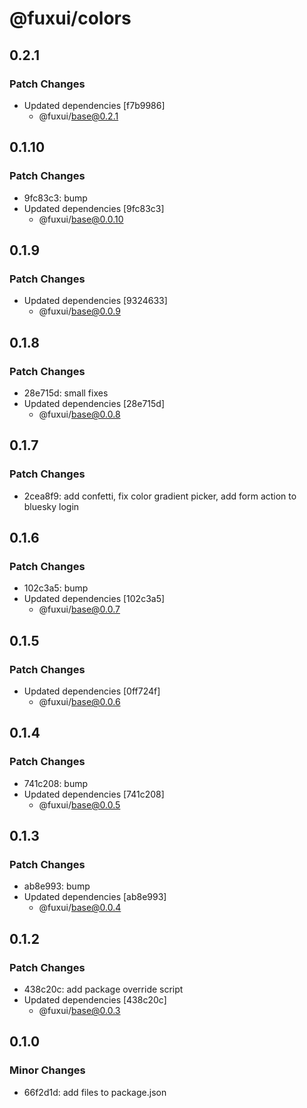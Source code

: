 # @fuxui/colors

## 0.2.1

### Patch Changes

- Updated dependencies [f7b9986]
  - @fuxui/base@0.2.1

## 0.1.10

### Patch Changes

- 9fc83c3: bump
- Updated dependencies [9fc83c3]
  - @fuxui/base@0.0.10

## 0.1.9

### Patch Changes

- Updated dependencies [9324633]
  - @fuxui/base@0.0.9

## 0.1.8

### Patch Changes

- 28e715d: small fixes
- Updated dependencies [28e715d]
  - @fuxui/base@0.0.8

## 0.1.7

### Patch Changes

- 2cea8f9: add confetti, fix color gradient picker, add form action to bluesky login

## 0.1.6

### Patch Changes

- 102c3a5: bump
- Updated dependencies [102c3a5]
  - @fuxui/base@0.0.7

## 0.1.5

### Patch Changes

- Updated dependencies [0ff724f]
  - @fuxui/base@0.0.6

## 0.1.4

### Patch Changes

- 741c208: bump
- Updated dependencies [741c208]
  - @fuxui/base@0.0.5

## 0.1.3

### Patch Changes

- ab8e993: bump
- Updated dependencies [ab8e993]
  - @fuxui/base@0.0.4

## 0.1.2

### Patch Changes

- 438c20c: add package override script
- Updated dependencies [438c20c]
  - @fuxui/base@0.0.3

## 0.1.0

### Minor Changes

- 66f2d1d: add files to package.json
